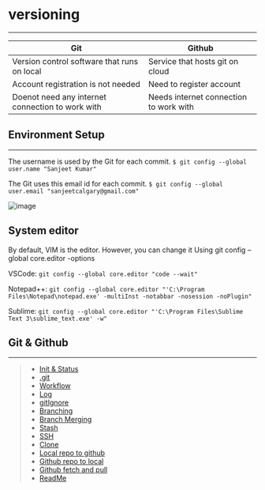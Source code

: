 # versioning
-------------------
| Git | Github |
| ------ | ----------- |
| Version control software that runs on local   | Service that hosts git on cloud |
| Account registration is not needed | Need to register account  |
| Doenot need any internet connection to work with    | Needs internet connection to work with |

## Environment Setup
------------------
The username is used by the Git for each commit.
`$ git config --global user.name "Sanjeet Kumar"`

The Git uses this email id for each commit.
`$ git config --global user.email "sanjeetcalgary@gmail.com"`

![image](https://user-images.githubusercontent.com/103237142/176689395-ec01867b-c14e-424e-8bef-273839e29210.png)

## System editor

By default, VIM is the editor. However, you can change it
Using git config –global core.editor -options

VSCode: `git config --global core.editor "code --wait"`

Notepad++: `git config --global core.editor "'C:\Program Files\Notepad\notepad.exe' -multiInst -notabbar -nosession -noPlugin" `

Sublime: `git config --global core.editor "'C:\Program Files\Sublime Text 3\sublime_text.exe' -w"`

## Git & Github
------------------
> - [Init & Status](Git/git.md)
> - [.git](Git/git.md)
> - [Workflow](Git/git.md)
> - [Log](Git/git.md)
> - [gitIgnore](Git/git.md)
> - [Branching](Git/git.md)
> - [Branch Merging](Git/merging.md)
> - [Stash](Git/merging.md)
> - [SSH](Github/github.md)
> - [Clone](Github/github.md)
> - [Local repo to github](Github/github.md)
> - [Github repo to local](Github/github.md)
> - [Github fetch and pull](Github/github.md)
> - [ReadMe](Git/merging.md)

